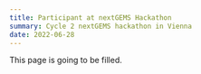 ```yaml
---
title: Participant at nextGEMS Hackathon
summary: Cycle 2 nextGEMS hackathon in Vienna
date: 2022-06-28
---
```


This page is going to be filled.
